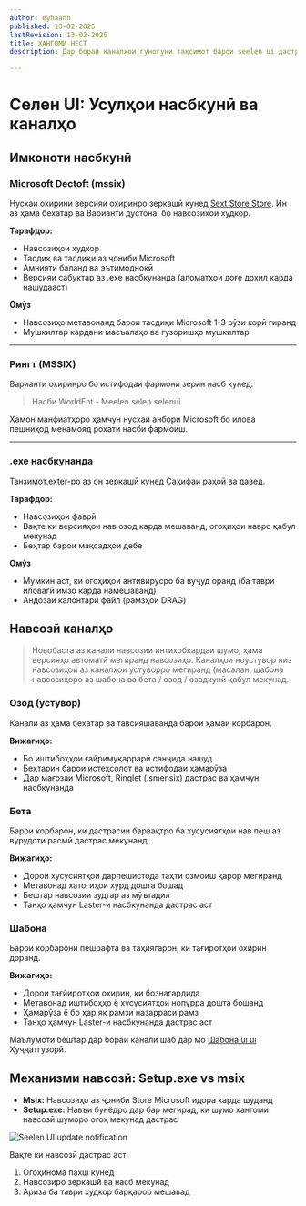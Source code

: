 ```yaml
---
author: eyhaann
published: 13-02-2025
lastRevision: 13-02-2025
title: ҲАНГОМИ НЕСТ
description: Дар бораи каналҳои гуногуни тақсимот барои seelen ui дастрас шавед

---
```


# Селен UI: Усулҳои насбкунӣ ва каналҳо

## Имконоти насбкунӣ

### Microsoft Dectoft (mssix)

Нусхаи охирини версияи охиринро зеркашӣ кунед
[Sext Store Store](https://www.microsoft.com/store). Ин аз ҳама бехатар ва
 Варианти дӯстона, бо навсозиҳои худкор.

**Тарафдор:**

* Навсозиҳои худкор
* Тасдиқ ва тасдиқи аз ҷониби Microsoft
* Амнияти баланд ва эътимоднокӣ
* Версияи сабуктар аз .exe насбкунанда (аломатҳои доғе дохил карда нашудааст)

**Омӯз**

* Навсозиҳо метавонанд барои тасдиқи Microsoft 1-3 рӯзи корӣ гиранд
* Мушкилтар кардани масъалаҳо ва гузоришҳо мушкилтар

***

### Рингт (MSSIX)

Варианти охиринро бо истифодаи фармони зерин насб кунед:

> Насби WorldEnt - Meelen.selen.selenui

Ҳамон манфиатҳоро ҳамчун нусхаи анбори Microsoft бо илова пешниҳод менамояд
 роҳати насби фармоиш.

***

### .exe насбкунанда

Танзимот.exter-ро аз он зеркашӣ кунед
[Саҳифаи раҳоӣ](https://github.com/eythaann/Seelen-UI/releases) ва давед.

**Тарафдор:**

* Навсозиҳои фаврӣ
* Вақте ки версияҳои нав озод карда мешаванд, огоҳиҳои навро қабул мекунад
* Беҳтар барои мақсадҳои дебе

**Омӯз**

* Мумкин аст, ки огоҳиҳои антивирусро ба вуҷуд оранд (ба таври иловагӣ имзо карда намешаванд)
* Андозаи калонтари файл (рамзҳои DRAG)

## Навсозӣ каналҳо

> Новобаста аз канали навсозии интихобкардаи шумо, ҳама версияҳо автоматӣ мегиранд
>  навсозиҳо. Каналҳои ноустувор низ навсозиҳои аз каналҳои устуворро мегиранд
>  (масалан, шабона навсозиҳоро аз шабона ва бета / озод / озодкунӣ қабул мекунад.

### Озод (устувор)

Канали аз ҳама бехатар ва тавсияшаванда барои ҳамаи корбарон.

**Вижагиҳо:**

* Бо иштибоҳҳои ғайримуқаррарӣ санҷида нашуд
* Беҳтарин барои истеҳсолот ва истифодаи ҳамарӯза
* Дар мағозаи Microsoft, Ringlet (.smensix) дастрас ва ҳамчун насбкунанда

### Бета

Барои корбарон, ки дастрасии барвақтро ба хусусиятҳои нав пеш аз вурудоти расмӣ дастрас мекунанд.

**Вижагиҳо:**

* Дорои хусусиятҳои дарпешистода таҳти озмоиш қарор мегиранд
* Метавонад хатогиҳои хурд дошта бошад
* Бештар навсозии зудтар аз мӯътадил
* Танҳо ҳамчун Laster-и насбкунанда дастрас аст

### Шабона

Барои корбарони пешрафта ва таҳиягарон, ки тағиротҳои охирин доранд.

**Вижагиҳо:**

* Дорои тағйиротҳои охирин, ки бознагардида
* Метавонад иштибоҳҳо ё хусусиятҳои нопурра дошта бошанд
* Ҳамарӯза ё бо ҳар як рамзи назарраси рамз
* Танҳо ҳамчун Laster-и насбкунанда дастрас аст

Маълумоти бештар дар бораи канали шаб дар мо
[Шабона ui ui](https://seelen.io/blog/nightly) Ҳуҷҷатгузорӣ.

## Механизми навсозӣ: Setup.exe vs msix

* **Msix:** Навсозиҳо аз ҷониби Store Microsoft идора карда шуданд
* **Setup.exe:** Навъи бунёдро дар бар мегирад, ки шумо ҳангоми навсозӣ шуморо огоҳ мекунад
   дастрас

![Seelen UI update notification](https://github.com/Seelen-Inc/slu-blog/blob/master/blog/seelen-ui-distribution-channels/image.png?raw=true)

Вақте ки навсозӣ дастрас аст:

1. Огоҳинома пахш кунед
2. Навсозиро зеркашӣ ва насб мекунад
3. Ариза ба таври худкор барқарор мешавад
